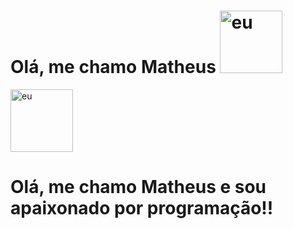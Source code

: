 <h1>Olá, me chamo Matheus <img src="https://i.pinimg.com/originals/71/7e/cd/717ecde38ebb3f954975d7a9547f9f60.gif" width="100" height="100" alt="eu"></h1>
<img src="https://i.pinimg.com/originals/71/7e/cd/717ecde38ebb3f954975d7a9547f9f60.gif" width="100" height="100" alt="eu">
<h1> Olá, me chamo Matheus e sou apaixonado por programação!!</h1>
